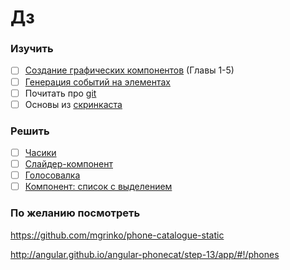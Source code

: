 # Дз

### Изучить

- [ ] [Создание графических компонентов](https://learn.javascript.ru/widgets) (Главы 1-5)
- [ ] [Генерация событий на элементах](https://learn.javascript.ru/dispatch-events)  
- [ ] Почитать про [git](https://git-scm.com/book/ru/v2)
- [ ] Основы из [скринкаста](https://learn.javascript.ru/screencast/git)

### Решить

- [ ] [Часики](https://learn.javascript.ru/task/clock)
- [ ] [Слайдер-компонент](https://learn.javascript.ru/task/slider-widget)  
- [ ] [Голосовалка](https://learn.javascript.ru/task/voter)  
- [ ] [Компонент: список с выделением](https://learn.javascript.ru/task/selectable-list-component)  

### По желанию посмотреть

https://github.com/mgrinko/phone-catalogue-static

http://angular.github.io/angular-phonecat/step-13/app/#!/phones
